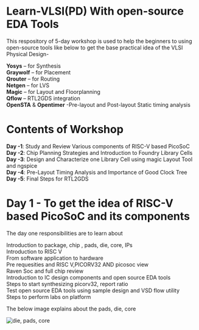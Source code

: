 # Learn-VLSI(PD) With open-source EDA Tools
This respository of 5-day workshop is used to help the beginners to using open-source tools like below to get the base practical idea of the VLSI Physical Design- 


**Yosys** – for Synthesis <br/>
**Graywolf** – for Placement <br/>
**Qrouter** – for Routing <br/>
**Netgen** – for LVS <br/>
**Magic** – for Layout and Floorplanning <br/>
**Qflow** – RTL2GDS integration <br/>
**OpenSTA** & **Opentimer** -Pre-layout and Post-layout Static timing analysis <br/>

# Contents of Workshop 
**Day -1**: Study and Review Various components of RISC-V based PicoSoC <br/>
**Day -2**: Chip Planning Strategies and Introduction to Foundry Library Cells <br/>
**Day -3**: Design and Characterize one Library Cell using magic Layout Tool and ngspice<br/>
**Day -4**: Pre-Layout Timing Analysis and Importance of Good Clock Tree<br/>
**Day -5**: Final Steps for RTL2GDS<br/>

# Day 1 - To get the idea of RISC-V based PicoSoC and its components

The day one responsibilities are to learn about

Introduction to package, chip , pads, die, core, IPs<br/>
Introduction to RISC V<br/>
From software application to hardware<br/>
Pre requesities and RISC V,PICORV32 AND picosoc view<br/>
Raven Soc and full chip review<br/>
Introduction to IC design components and open source EDA tools<br/>
Steps to start synthesizing picorv32, report ratio<br/>
Test open source EDA tools using sample design and VSD flow utility<br/>
Steps to perform labs on platform<br/>


The below image explains about the pads, die, core 

![die, pads, core](https://user-images.githubusercontent.com/79971687/110565346-5825e500-8174-11eb-9822-9bbb336f133c.jpg)
